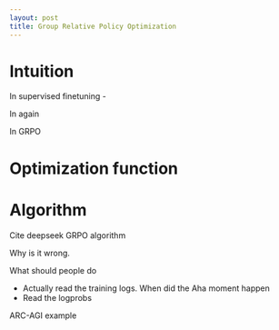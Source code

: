 ```yaml
---
layout: post
title: Group Relative Policy Optimization
---
```



# Intuition

In supervised finetuning - 

In again

In GRPO





# Optimization function



# Algorithm




Cite deepseek GRPO algorithm


Why is it wrong.


What should people do

- Actually read the training logs. When did the Aha moment happen
- Read the logprobs


ARC-AGI example



